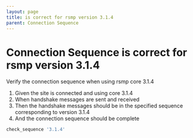 ```yaml
---
layout: page
title: is correct for rsmp version 3.1.4
parent: Connection Sequence
---
```


# Connection Sequence is correct for rsmp version 3.1.4

Verify the connection sequence when using rsmp core 3.1.4

1. Given the site is connected and using core 3.1.4
2. When handshake messages are sent and received
3. Then the handshake messages should be in the specified sequence corresponding to version 3.1.4
4. And the connection sequence should be complete

```ruby
check_sequence '3.1.4'
```

